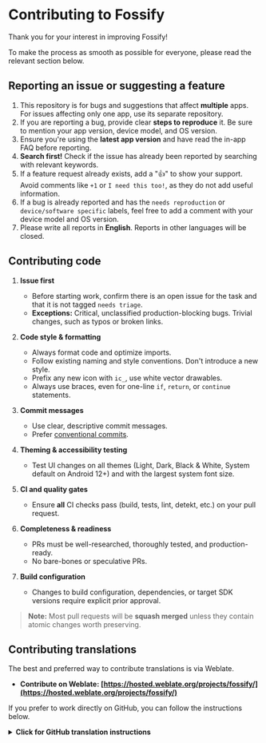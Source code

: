 # Contributing to Fossify

Thank you for your interest in improving Fossify! 

To make the process as smooth as possible for everyone, please read the relevant section below.

## Reporting an issue or suggesting a feature

1.  This repository is for bugs and suggestions that affect **multiple** apps. For issues affecting only one app, use its separate repository.
2.  If you are reporting a bug, provide clear **steps to reproduce** it. Be sure to mention your app version, device model, and OS version.
3.  Ensure you're using the **latest app version** and have read the in-app FAQ before reporting.
4.  **Search first!** Check if the issue has already been reported by searching with relevant keywords.
5.  If a feature request already exists, add a "👍" to show your support. Avoid comments like `+1` or `I need this too!`, as they do not add useful information.
6.  If a bug is already reported and has the `needs reproduction` or `device/software specific` labels, feel free to add a comment with your device model and OS version.
7.  Please write all reports in **English**. Reports in other languages will be closed.

## Contributing code

1. **Issue first**

   - Before starting work, confirm there is an open issue for the task and that it is not tagged `needs triage`.
   - **Exceptions:** Critical, unclassified production-blocking bugs. Trivial changes, such as typos or broken links.

2. **Code style & formatting**

   - Always format code and optimize imports.
   - Follow existing naming and style conventions. Don't introduce a new style.
   - Prefix any new icon with `ic_`, use white vector drawables.
   - Always use braces, even for one-line `if`, `return`, or `continue` statements.

3. **Commit messages**

   - Use clear, descriptive commit messages.
   - Prefer [conventional commits](https://www.conventionalcommits.org/en/v1.0.0/#specification).

4. **Theming & accessibility testing**

   - Test UI changes on all themes (Light, Dark, Black & White, System default on Android 12+) and with the largest system font size.

5. **CI and quality gates**

   - Ensure **all** CI checks pass (build, tests, lint, detekt, etc.) on your pull request.

6. **Completeness & readiness**

   - PRs must be well-researched, thoroughly tested, and production-ready.
   - No bare-bones or speculative PRs.

7. **Build configuration**

   - Changes to build configuration, dependencies, or target SDK versions require explicit prior approval.

> **Note:** Most pull requests will be **squash merged** unless they contain atomic changes worth preserving.

## Contributing translations

The best and preferred way to contribute translations is via Weblate.

- **Contribute on Weblate: [https://hosted.weblate.org/projects/fossify/](https://hosted.weblate.org/projects/fossify/)**

If you prefer to work directly on GitHub, you can follow the instructions below.

<details>
<summary><b>Click for GitHub translation instructions</b></summary>

### Editing an existing language file
1.  Log in to GitHub and navigate to the target language file (e.g., `app/src/main/res/values-es/strings.xml`).
2.  Click the pencil icon to edit the file.
3.  Modify only the text between `>` and `</string>`. Do **not** change the `name="..."` attribute or any comments.
4.  Escape any apostrophes with a backslash (`\'`).
5.  Add a clear commit message (e.g., "Update Spanish strings").
6.  Click **Propose file change**, then **Create pull request**.

### Adding a new language file
1.  Log in to GitHub and navigate to `app/src/main/res` in the app's repository.
2.  Click **Create new file**.
3.  In the path box, type the folder path `values-<language_code>/` (e.g., `values-de/` for German).
4.  Name the file `strings.xml`.
5.  Copy the entire contents of the default `app/src/main/res/values/strings.xml` into your new file.
6.  Translate the strings, making sure to escape apostrophes (`\'`).
7.  Add a clear commit message (e.g., "Add German translations").
8.  Press **Propose new file**, then **Create pull request**.

</details>
